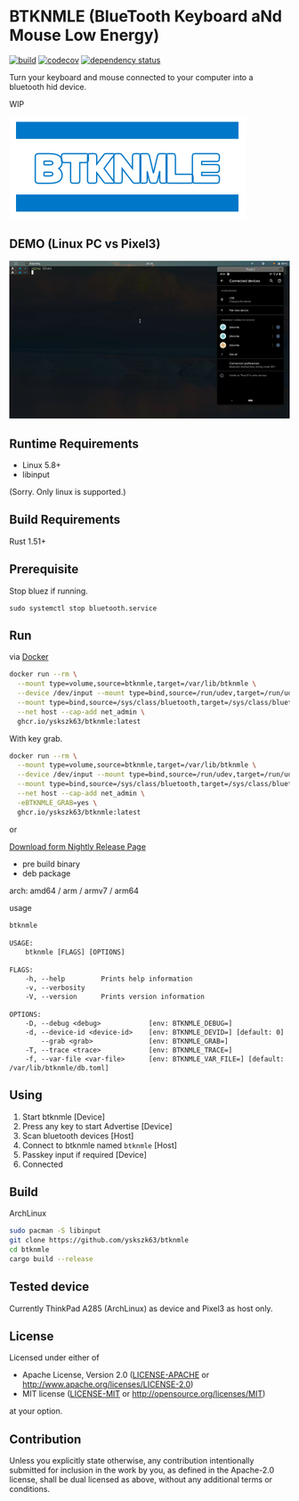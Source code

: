 BTKNMLE (BlueTooth Keyboard aNd Mouse Low Energy)
=================================================

[![build](https://github.com/yskszk63/btknmle/workflows/build/badge.svg)](https://github.com/yskszk63/btknmle/actions)
[![codecov](https://codecov.io/gh/yskszk63/btknmle/branch/master/graph/badge.svg)](https://codecov.io/gh/yskszk63/btknmle)
[![dependency status](https://deps.rs/repo/github/yskszk63/btknmle/status.svg)](https://deps.rs/repo/github/yskszk63/btknmle)

Turn your keyboard and mouse connected to your computer into a bluetooth hid device.

WIP

![logo](assets/logo.png)

DEMO (Linux PC vs Pixel3)
-------------------------

![demo](assets/demo.png)

Runtime Requirements
--------------------

- Linux 5.8+
- libinput

(Sorry. Only linux is supported.)

Build Requirements
------------------

Rust 1.51+

Prerequisite
------------

Stop bluez if running.

```
sudo systemctl stop bluetooth.service
```

Run
---

via [Docker](https://github.com/yskszk63/btknmle/pkgs/container/btknmle)

```bash
docker run --rm \
  --mount type=volume,source=btknmle,target=/var/lib/btknmle \
  --device /dev/input --mount type=bind,source=/run/udev,target=/run/udev,readonly \
  --mount type=bind,source=/sys/class/bluetooth,target=/sys/class/bluetooth,readonly \
  --net host --cap-add net_admin \
  ghcr.io/yskszk63/btknmle:latest
```

With key grab.

```bash
docker run --rm \
  --mount type=volume,source=btknmle,target=/var/lib/btknmle \
  --device /dev/input --mount type=bind,source=/run/udev,target=/run/udev,readonly \
  --mount type=bind,source=/sys/class/bluetooth,target=/sys/class/bluetooth,readonly \
  --net host --cap-add net_admin \
  -eBTKNMLE_GRAB=yes \
  ghcr.io/yskszk63/btknmle:latest
```

or

[Download form Nightly Release Page](https://github.com/yskszk63/btknmle/releases/tag/nightly)

- pre build binary
- deb package

arch: amd64 / arm / armv7 / arm64

usage

```
btknmle

USAGE:
    btknmle [FLAGS] [OPTIONS]

FLAGS:
    -h, --help         Prints help information
    -v, --verbosity
    -V, --version      Prints version information

OPTIONS:
    -D, --debug <debug>            [env: BTKNMLE_DEBUG=]
    -d, --device-id <device-id>    [env: BTKNMLE_DEVID=] [default: 0]
        --grab <grab>              [env: BTKNMLE_GRAB=]
    -T, --trace <trace>            [env: BTKNMLE_TRACE=]
    -f, --var-file <var-file>      [env: BTKNMLE_VAR_FILE=] [default: /var/lib/btknmle/db.toml]
```

Using
-----

1. Start btknmle [Device]
2. Press any key to start Advertise [Device]
3. Scan bluetooth devices [Host]
4. Connect to btknmle named `btknmle` [Host]
5. Passkey input if required [Device]
6. Connected

Build
-----

ArchLinux

```bash
sudo pacman -S libinput
git clone https://github.com/yskszk63/btknmle
cd btknmle
cargo build --release
```

Tested device
-------------

Currently ThinkPad A285 (ArchLinux) as device and Pixel3 as host only.

## License

Licensed under either of

 * Apache License, Version 2.0
   ([LICENSE-APACHE](LICENSE-APACHE) or http://www.apache.org/licenses/LICENSE-2.0)
 * MIT license
   ([LICENSE-MIT](LICENSE-MIT) or http://opensource.org/licenses/MIT)

at your option.

## Contribution

Unless you explicitly state otherwise, any contribution intentionally submitted
for inclusion in the work by you, as defined in the Apache-2.0 license, shall be
dual licensed as above, without any additional terms or conditions.
